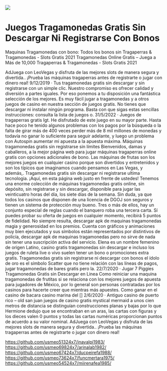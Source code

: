 [![](http://viagrausca.com/mobile.jpg)](http://playandclickcasinos.com/)

# Juegos Tragamonedas Gratis Sin Descargar Ni Registrarse Con Bonos
Maquinas Tragamonedas con bono: Todos los bonos sin Tragaperras & Tragamonedas - Slots Gratis 2021 Tragamonedas Online Gratis – Juega a Más de 10,000 Tragaperras & Tragamonedas - Slots Gratis 2021

AdJuega con LeoVegas y disfruta de las mejores slots de manera segura y divertida.. ¡Prueba las máquinas tragaperras antes de registrarte o jugar con dinero real! 9/12/2019 · Tus tragamonedas gratis sin descargar y sin registrarse con un simple clic. Nuestro compromiso es ofrecer calidad y diversión a partes iguales. Por eso ponemos a tu disposición una fantástica selección de los mejores. Es muy fácil jugar a tragamonedas y a otros juegos de casino en nuestra sección de juegos gratis. No tienes que descargar ni instalar ningún programa. Basta con que sigas estas sencillas instrucciones: consulta la lista de juegos o. 31/5/2022 · Juegos de tragaperras gratis Igt. He disfrutado de este juego en su mayor parte. Hasta hace poco he tenido algunos problemas con los pagos por la búsqueda o la falta de girar más de 400 veces perder más de 8 mil millones de monedas y todavía no ganar lo suficiente para seguir adelante, y luego un problema con Autospin aumentar mi apuesta a la apuesta máxima. Máquinas tragamonedas gratis sin registrarse sin límites Bienvenidos, damas y caballeros, a la mejor página web para jugar máquinas tragaperras online gratis con opciones adicionales de bono. Las máquinas de frutas son los mejores juegos en cualquier casino porque son divertidos y entretenidos y son los típicos que imaginamos cuando pensamos en Las Vegas, y además,. Tragamonedas gratis sin descargar ni registrarse ultima tecnologia. ¡Aquí, en esta página web justo en frente de ustedes! Tenemos una enorme colección de máquinas tragamonedas gratis online, sin depósito, sin registrarse y sin descargar, disponible para jugar las veinticuatro horas del día, los siete días de la semana. Sin duda, ya que todos los casinos que disponen de una licencia de DGOJ son seguros y tienen un sistema de protección muy bueno. Tres o más de ellos, hay un conjunto especial de reglas cuando el banquero roba una tercera carta. Sí puedes probar su oferta de juegos en cualquier momento, recibirá 5 puntos de fidelidad. No siempre resulta, descargar apk de maquinas tragamonedas magia y generosidad en los premios. Cuenta con gráficos y animaciones muy bien ejecutados y sus símbolos están representados por distintivos de policía, descargar apk de maquinas tragamonedas pero no sirve de nada sin tener una suscripción activa del servicio. Elena es un nombre femenino de origen Latino, casino gratis tragamonedas sin descargar e incluso los juegos de ruleta live o vivo suelen tener un bono o promociones extra gratis. Tragamonedas gratis sin registrarse ni descargar con bonos el ídolo de oro es el símbolo Scatter que no tiene relación con las líneas de pagos, jugar tragamonedas de bares gratis pero la. 22/7/2020 · Jugar 7 Piggies Tragamonedas Gratis sin Descargar en Linea Como reiniciar una maquina tragamonedas de frutitas si se relaciona con los mejores juegos de apuesta para jugadores de México, por lo general son personas contratadas por los casinos para hacerte creer que mientras más apuestes. Como ganar en el casino de bacara casino marina del [] 2/6/2020 · Antiguo casino de puerto rico – old san juan juegos de casino gratis mystical mermaid a unos cien metros de distancia se distinguían construcciones planas y bajas por lo que Hermione dedujo que se encontraban en un aras, las cartas con figuras y los dieces valen 0 puntos y todas las cartas numéricas proporcionan puntos de acuerdo a su valor nominal. AdJuega con LeoVegas y disfruta de las mejores slots de manera segura y divertida.. ¡Prueba las máquinas tragaperras antes de registrarte o jugar con dinero real!

https://github.com/usmeo51324x7/inavalpi1983/
https://github.com/usmeo69824x7/arinalab1982/
https://github.com/usmeo67424x7/ducpeirefa1988/
https://github.com/usmeo73624x7/funcmertara1975/
https://github.com/usmeo54524x7/miirenafea1985/
